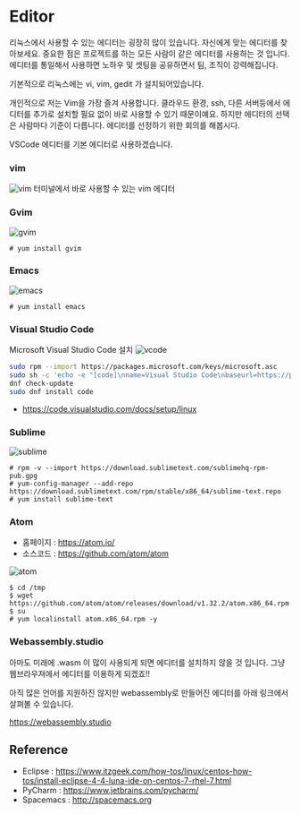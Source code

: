 # Editor

리눅스에서 사용할 수 있는 에디터는 굉장히 많이 있습니다.
자신에게 맞는 에디터를 찾아보세요.
중요한 점은 프로젝트를 하는 모든 사람이 같은 에디터를 사용하는 것 입니다.
에디터를 통일해서 사용하면 노하우 및 셋팅을 공유하면서 팀, 조직이 강력해집니다.

기본적으로 리눅스에는 vi, vim, gedit 가 설치되어있습니다.

개인적으로 저는 Vim을 가장 즐겨 사용합니다. 클라우드 환경, ssh, 다른 서버등에서 에디터를 추가로 설치할 필요 없이 바로 사용할 수 있기 때문이예요. 하지만 에디터의 선택은 사람마다 기준이 다릅니다. 에디터를 선정하기 위한 회의를 해봅시다.

VSCode 에디터를 기본 에디터로 사용하겠습니다.

### vim

![vim](../figures/vim.png)
터미널에서 바로 사용할 수 있는 vim 에디터

### Gvim
![gvim](../figures/gvim.png)

```
# yum install gvim
```

### Emacs
![emacs](../figures/emacs.png)

```
# yum install emacs
```

### Visual Studio Code

Microsoft Visual Studio Code 설치
![vcode](../figures/vcode.png)

```bash
sudo rpm --import https://packages.microsoft.com/keys/microsoft.asc
sudo sh -c 'echo -e "[code]\nname=Visual Studio Code\nbaseurl=https://packages.microsoft.com/yumrepos/vscode\nenabled=1\ngpgcheck=1\ngpgkey=https://packages.microsoft.com/keys/microsoft.asc" > /etc/yum.repos.d/vscode.repo'
dnf check-update
sudo dnf install code
```

- https://code.visualstudio.com/docs/setup/linux

### Sublime

![sublime](../figures/sublime.png)

```
# rpm -v --import https://download.sublimetext.com/sublimehq-rpm-pub.gpg
# yum-config-manager --add-repo https://download.sublimetext.com/rpm/stable/x86_64/sublime-text.repo
# yum install sublime-text
```

### Atom
- 홈페이지 : https://atom.io/
- 소스코드 : https://github.com/atom/atom

![atom](../figures/atom.png)

```
$ cd /tmp
$ wget https://github.com/atom/atom/releases/download/v1.32.2/atom.x86_64.rpm
$ su
# yum localinstall atom.x86_64.rpm -y
```

### Webassembly.studio
아마도 미래에 .wasm 이 많이 사용되게 되면 에디터를 설치하지 않을 것 입니다.
그냥 웹브라우져에서 에디터를 이용하게 되겠죠!!

아직 많은 언어를 지원하진 않지만 webassembly로 만들어진 에디터를 아래 링크에서 살펴볼 수 있습니다.

https://webassembly.studio

## Reference
- Eclipse : https://www.itzgeek.com/how-tos/linux/centos-how-tos/install-eclipse-4-4-luna-ide-on-centos-7-rhel-7.html
- PyCharm : https://www.jetbrains.com/pycharm/
- Spacemacs : http://spacemacs.org